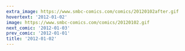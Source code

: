 ```yaml
---
extra_image: https://www.smbc-comics.com/comics/20120102after.gif
hovertext: '2012-01-02'
image: https://www.smbc-comics.com/comics/20120102.gif
next_comic: '2012-01-03'
prev_comic: '2012-01-01'
title: '2012-01-02'
---
```


